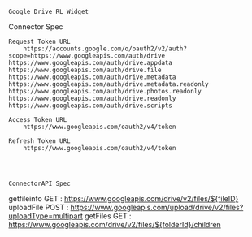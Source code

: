 `````````````````````
Google Drive RL Widget
`````````````````````


Connector Spec
`````````````````````
Request Token URL
	https://accounts.google.com/o/oauth2/v2/auth?scope=https://www.googleapis.com/auth/drive https://www.googleapis.com/auth/drive.appdata https://www.googleapis.com/auth/drive.file https://www.googleapis.com/auth/drive.metadata https://www.googleapis.com/auth/drive.metadata.readonly https://www.googleapis.com/auth/drive.photos.readonly https://www.googleapis.com/auth/drive.readonly https://www.googleapis.com/auth/drive.scripts

Access Token URL 
	https://www.googleapis.com/oauth2/v4/token

Refresh Token URL 
	https://www.googleapis.com/oauth2/v4/token




ConnectorAPI Spec
`````````````````````
getfileinfo
	GET : https://www.googleapis.com/drive/v2/files/${fileID}
uploadFile
	POST : https://www.googleapis.com/upload/drive/v2/files?uploadType=multipart
getFiles
	GET : https://www.googleapis.com/drive/v2/files/${folderId}/children
  
 `````````````````````
